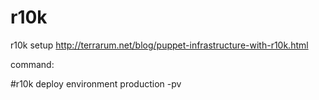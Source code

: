 # r10k

r10k setup
http://terrarum.net/blog/puppet-infrastructure-with-r10k.html





command:

   #r10k deploy environment production -pv
